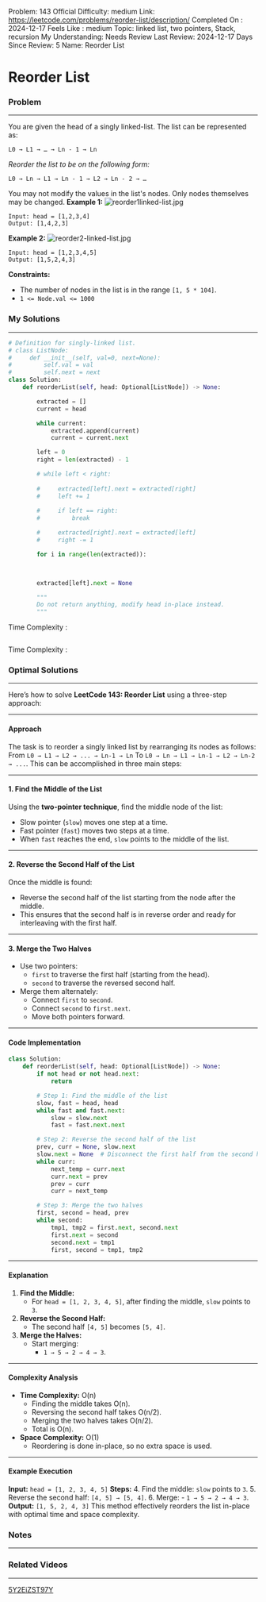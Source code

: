 Problem: 143
Official Difficulty: medium
Link: https://leetcode.com/problems/reorder-list/description/
Completed On : 2024-12-17
Feels Like : medium
Topic: linked list, two pointers, Stack, recursion
My Understanding: Needs Review
Last Review: 2024-12-17
Days Since Review: 5
Name: Reorder List

# Reorder List
### Problem
___
You are given the head of a singly linked-list. The list can be represented as:
```plain text
L0 → L1 → … → Ln - 1 → Ln
```
*Reorder the list to be on the following form:*
```plain text
L0 → Ln → L1 → Ln - 1 → L2 → Ln - 2 → …
```
You may not modify the values in the list's nodes. Only nodes themselves may be changed.
**Example 1:**
![reorder1linked-list.jpg](https://assets.leetcode.com/uploads/2021/03/04/reorder1linked-list.jpg)
```plain text
Input: head = [1,2,3,4]
Output: [1,4,2,3]
```
**Example 2:**
![reorder2-linked-list.jpg](https://assets.leetcode.com/uploads/2021/03/09/reorder2-linked-list.jpg)
```plain text
Input: head = [1,2,3,4,5]
Output: [1,5,2,4,3]
```
**Constraints:**
- The number of nodes in the list is in the range `[1, 5 * 104]`.
- `1 <= Node.val <= 1000`
### My Solutions
___
```python
# Definition for singly-linked list.
# class ListNode:
#     def __init__(self, val=0, next=None):
#         self.val = val
#         self.next = next
class Solution:
    def reorderList(self, head: Optional[ListNode]) -> None:

        extracted = []
        current = head

        while current:
            extracted.append(current)
            current = current.next

        left = 0
        right = len(extracted) - 1

        # while left < right:
            
        #     extracted[left].next = extracted[right]
        #     left += 1
            
        #     if left == right:
        #         break 

        #     extracted[right].next = extracted[left]
        #     right -= 1

        for i in range(len(extracted)):

            

        extracted[left].next = None

        """
        Do not return anything, modify head in-place instead.
        """
```

Time Complexity :
```python

```

Time Complexity : 
### Optimal Solutions
___
Here’s how to solve **LeetCode 143: Reorder List** using a three-step approach:
___
#### **Approach**
The task is to reorder a singly linked list by rearranging its nodes as follows:
From `L0 → L1 → L2 → ... → Ln-1 → Ln`
To `L0 → Ln → L1 → Ln-1 → L2 → Ln-2 → ...`.
This can be accomplished in three main steps:
___
#### **1. Find the Middle of the List**
Using the **two-pointer technique**, find the middle node of the list:
- Slow pointer (`slow`) moves one step at a time.
- Fast pointer (`fast`) moves two steps at a time.
- When `fast` reaches the end, `slow` points to the middle of the list.
___
#### **2. Reverse the Second Half of the List**
Once the middle is found:
- Reverse the second half of the list starting from the node after the middle.
- This ensures that the second half is in reverse order and ready for interleaving with the first half.
___
#### **3. Merge the Two Halves**
- Use two pointers:
	- `first` to traverse the first half (starting from the head).
	- `second` to traverse the reversed second half.
- Merge them alternately:
	- Connect `first` to `second`.
	- Connect `second` to `first.next`.
	- Move both pointers forward.
___
#### **Code Implementation**
```python
class Solution:
    def reorderList(self, head: Optional[ListNode]) -> None:
        if not head or not head.next:
            return

        # Step 1: Find the middle of the list
        slow, fast = head, head
        while fast and fast.next:
            slow = slow.next
            fast = fast.next.next

        # Step 2: Reverse the second half of the list
        prev, curr = None, slow.next
        slow.next = None  # Disconnect the first half from the second half
        while curr:
            next_temp = curr.next
            curr.next = prev
            prev = curr
            curr = next_temp

        # Step 3: Merge the two halves
        first, second = head, prev
        while second:
            tmp1, tmp2 = first.next, second.next
            first.next = second
            second.next = tmp1
            first, second = tmp1, tmp2

```
___
#### **Explanation**
1. **Find the Middle:**
	- For `head = [1, 2, 3, 4, 5]`, after finding the middle, `slow` points to `3`.
2. **Reverse the Second Half:**
	- The second half `[4, 5]` becomes `[5, 4]`.
3. **Merge the Halves:**
	- Start merging:
		- `1 → 5 → 2 → 4 → 3`.
___
#### **Complexity Analysis**
- **Time Complexity:** O(n)
	- Finding the middle takes O(n).
	- Reversing the second half takes O(n/2).
	- Merging the two halves takes O(n/2).
	- Total is O(n).
- **Space Complexity:** O(1)
	- Reordering is done in-place, so no extra space is used.
___
#### **Example Execution**
**Input:**
`head = [1, 2, 3, 4, 5]`
**Steps:**
4. Find the middle: `slow` points to `3`.
5. Reverse the second half: `[4, 5] → [5, 4]`.
6. Merge:
	- `1 → 5 → 2 → 4 → 3`.
**Output:**
`[1, 5, 2, 4, 3]`
This method effectively reorders the list in-place with optimal time and space complexity.
### Notes
___
 
### Related Videos 
___
[5Y2EiZST97Y](https://youtu.be/5Y2EiZST97Y)
